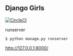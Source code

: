 ## Django Girls

[![CircleCI](https://circleci.com/gh/suwa3/djangogirls.svg?style=svg)](https://circleci.com/gh/suwa3/djangogirls)

runserver
```
$ python manage.py runserver
```

http://127.0.0.1:8000/

